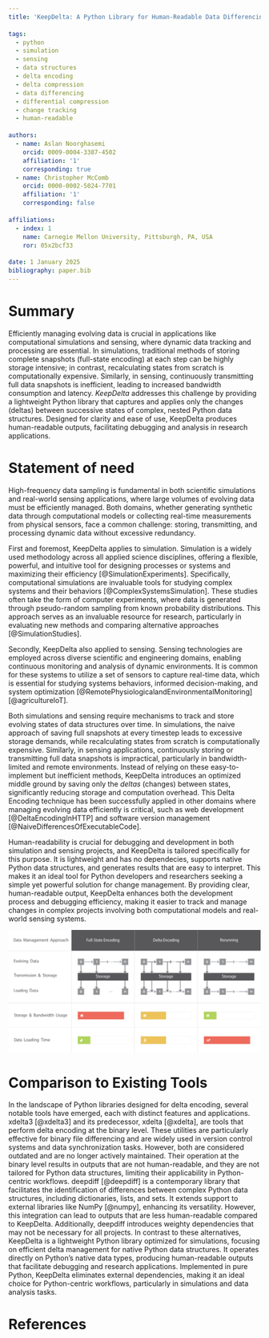 ```yaml
---
title: 'KeepDelta: A Python Library for Human-Readable Data Differencing'

tags:
  - python
  - simulation
  - sensing
  - data structures
  - delta encoding
  - delta compression
  - data differencing
  - differential compression
  - change tracking
  - human-readable

authors:
  - name: Aslan Noorghasemi 
    orcid: 0009-0004-3387-4502
    affiliation: '1'
    corresponding: true
  - name: Christopher McComb
    orcid: 0000-0002-5024-7701
    affiliation: '1'
    corresponding: false
  
affiliations:
  - index: 1
    name: Carnegie Mellon University, Pittsburgh, PA, USA
    ror: 05x2bcf33

date: 1 January 2025
bibliography: paper.bib
---
```



# Summary

Efficiently managing evolving data is crucial in applications like computational simulations and sensing, where dynamic data tracking and processing are essential. In simulations, traditional methods of storing complete snapshots (full-state encoding) at each step can be highly storage intensive; in contrast, recalculating states from scratch is computationally expensive. Similarly, in sensing, continuously transmitting full data snapshots is inefficient, leading to increased bandwidth consumption and latency.
_KeepDelta_ addresses this challenge by providing a lightweight Python library that captures and applies only the changes (deltas) between successive states of complex, nested Python data structures. Designed for clarity and ease of use, KeepDelta produces human-readable outputs, facilitating debugging and analysis in research applications.


# Statement of need

High-frequency data sampling is fundamental in both scientific simulations and real-world sensing applications, where large volumes of evolving data must be efficiently managed. Both domains, whether generating synthetic data through computational models or collecting real-time measurements from physical sensors, face a common challenge: storing, transmitting, and processing dynamic data without excessive redundancy.

First and foremost, KeepDelta applies to simulation. Simulation is a widely used methodology across all applied science disciplines, offering a flexible, powerful, and intuitive tool for designing processes or systems and maximizing their efficiency [@SimulationExperiments]. Specifically, computational simulations are invaluable tools for studying complex systems and their behaviors [@ComplexSystemsSimulation]. These studies often take the form of computer experiments, where data is generated through pseudo-random sampling from known probability distributions. This approach serves as an invaluable resource for research, particularly in evaluating new methods and comparing alternative approaches [@SimulationStudies]. 

Secondly, KeepDelta also applied to sensing. Sensing technologies are employed across diverse scientific and engineering domains, enabling continuous monitoring and analysis of dynamic environments. It is common for these systems to utilize a set of sensors to capture real-time data, which is essential for studying systems behaviors, informed decision-making, and system optimization [@RemotePhysiologicalandEnvironmentalMonitoring] [@agricultureIoT].

Both simulations and sensing require mechanisms to track and store evolving states of data structures over time. In simulations, the naive approach of saving full snapshots at every timestep leads to excessive storage demands, while recalculating states from scratch is computationally expensive. Similarly, in sensing applications, continuously storing or transmitting full data snapshots is impractical, particularly in bandwidth-limited and remote environments. Instead of relying on these easy-to-implement but inefficient methods, KeepDelta introduces an optimized middle ground by saving only the _deltas_ (changes) between states, significantly reducing storage and computation overhead. This Delta Encoding technique has been successfully applied in other domains where managing evolving data efficiently is critical, such as web development [@DeltaEncodingInHTTP] and software version management [@NaiveDifferencesOfExecutableCode].

Human-readability is crucial for debugging and development in both simulation and sensing projects, and KeepDelta is tailored specifically for this purpose. It is lightweight and has no dependecies, supports native Python data structures, and generates results that are easy to interpret. This makes it an ideal tool for Python developers and researchers seeking a simple yet powerful solution for change management. By providing clear, human-readable output, KeepDelta enhances both the development process and debugging efficiency, making it easier to track and manage changes in complex projects involving both computational models and real-world sensing systems.

![Comparison of data management approaches in evolving systems. Full-state encoding incurs high storage and bandwidth costs, while delta encoding saves only changes for efficiency. Rerunning reduces storage but increases computation and is often impractical for sensing real-world data. The bottom gradients illustrate trade-offs: storage/bandwidth decrease left to right, while data loading time increases.](./assets/comparison.png)


# Comparison to Existing Tools

In the landscape of Python libraries designed for delta encoding, several notable tools have emerged, each with distinct features and applications.
xdelta3 [@xdelta3] and its predecessor, xdelta [@xdelta], are tools that perform delta encoding at the binary level. These utilities are particularly effective for binary file differencing and are widely used in version control systems and data synchronization tasks. However, both are considered outdated and are no longer actively maintained. Their operation at the binary level results in outputs that are not human-readable, and they are not tailored for Python data structures, limiting their applicability in Python-centric workflows.
deepdiff [@deepdiff] is a contemporary library that facilitates the identification of differences between complex Python data structures, including dictionaries, lists, and sets. It extends support to external libraries like NumPy [@numpy], enhancing its versatility. However, this integration can lead to outputs that are less human-readable compared to KeepDelta. Additionally, deepdiff introduces weighty dependencies that may not be necessary for all projects.
In contrast to these alternatives, KeepDelta is a lightweight Python library optimized for simulations, focusing on efficient delta management for native Python data structures. It operates directly on Python’s native data types, producing human-readable outputs that facilitate debugging and research applications. Implemented in pure Python, KeepDelta eliminates external dependencies, making it an ideal choice for Python-centric workflows, particularly in simulations and data analysis tasks.

# References